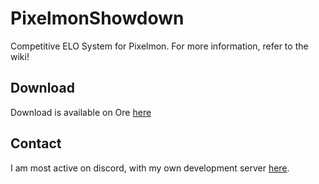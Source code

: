 # PixelmonShowdown
Competitive ELO System for Pixelmon. For more information, refer to the wiki!

## Download
Download is available on Ore [here](https://ore.spongepowered.org/landonjw/PixelmonShowdown)

## Contact
I am most active on discord, with my own development server [here](https://discord.gg/6h4evBt).

